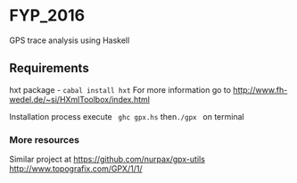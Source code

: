 # FYP_2016
GPS trace analysis using Haskell

## Requirements
hxt package - ```cabal install hxt```
For more information go to http://www.fh-wedel.de/~si/HXmlToolbox/index.html

Installation process
execute ``` ghc gpx.hs```  then```./gpx ``` on terminal

### More resources
Similar project at https://github.com/nurpax/gpx-utils
http://www.topografix.com/GPX/1/1/
